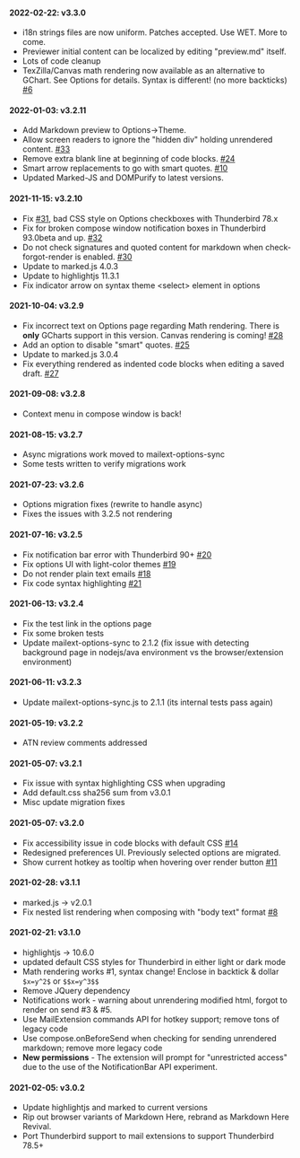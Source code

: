 #### 2022-02-22: v3.3.0
* i18n strings files are now uniform. Patches accepted. Use WET. More to come.
* Previewer initial content can be localized by editing "preview.md" itself.
* Lots of code cleanup
* TexZilla/Canvas math rendering now available as an alternative to GChart. See
  Options for details. Syntax is different! (no more backticks)
  [#6](https://gitlab.com/jfx2006/markdown-here-revival/-/issues/6)

#### 2022-01-03: v3.2.11
* Add Markdown preview to Options->Theme.
* Allow screen readers to ignore the "hidden div" holding unrendered content.
  [#33](https://gitlab.com/jfx2006/markdown-here-revival/-/issues/33)
* Remove extra blank line at beginning of code blocks.
  [#24](https://gitlab.com/jfx2006/markdown-here-revival/-/issues/24)
* Smart arrow replacements to go with smart quotes.
  [#10](https://gitlab.com/jfx2006/markdown-here-revival/-/issues/10)
* Updated Marked-JS and DOMPurify to latest versions.

#### 2021-11-15: v3.2.10
* Fix [#31](https://gitlab.com/jfx2006/markdown-here-revival/-/issues/31), bad
  CSS style on Options checkboxes with Thunderbird 78.x
* Fix for broken compose window notification boxes in Thunderbird 93.0beta and up.
  [#32](https://gitlab.com/jfx2006/markdown-here-revival/-/issues/32)
* Do not check signatures and quoted content for markdown when check-forgot-render
  is enabled. [#30](https://gitlab.com/jfx2006/markdown-here-revival/-/issues/30)
* Update to marked.js 4.0.3
* Update to highlightjs 11.3.1
* Fix indicator arrow on syntax theme &lt;select&gt; element in options

#### 2021-10-04: v3.2.9
* Fix incorrect text on Options page regarding Math rendering. There is
  **only** GCharts support in this version. Canvas rendering is coming!
  [#28](https://gitlab.com/jfx2006/markdown-here-revival/-/issues/28)
* Add an option to disable "smart" quotes. [#25](https://gitlab.com/jfx2006/markdown-here-revival/-/issues/25)
* Update to marked.js 3.0.4
* Fix everything rendered as indented code blocks when editing a saved draft.
  [#27](https://gitlab.com/jfx2006/markdown-here-revival/-/issues/27)

#### 2021-09-08: v3.2.8
* Context menu in compose window is back!

#### 2021-08-15: v3.2.7
* Async migrations work moved to mailext-options-sync
* Some tests written to verify migrations work

#### 2021-07-23: v3.2.6
* Options migration fixes (rewrite to handle async)
* Fixes the issues with 3.2.5 not rendering

#### 2021-07-16: v3.2.5
* Fix notification bar error with Thunderbird 90+ [#20](https://gitlab.com/jfx2006/markdown-here-revival/-/issues/20)
* Fix options UI with light-color themes [#19](https://gitlab.com/jfx2006/markdown-here-revival/-/issues/19)
* Do not render plain text emails [#18]([#14](https://gitlab.com/jfx2006/markdown-here-revival/-/issues/18))
* Fix code syntax highlighting [#21](https://gitlab.com/jfx2006/markdown-here-revival/-/issues/21)

#### 2021-06-13: v3.2.4
* Fix the test link in the options page
* Fix some broken tests
* Update mailext-options-sync to 2.1.2 (fix issue with detecting background page
  in nodejs/ava environment vs the browser/extension environment)

#### 2021-06-11: v3.2.3
* Update mailext-options-sync.js to 2.1.1 (its internal tests pass again)

#### 2021-05-19: v3.2.2
* ATN review comments addressed

#### 2021-05-07: v3.2.1
* Fix issue with syntax highlighting CSS when upgrading
* Add default.css sha256 sum from v3.0.1
* Misc update migration fixes

#### 2021-05-07: v3.2.0
* Fix accessibility issue in code blocks with default CSS
  [#14](https://gitlab.com/jfx2006/markdown-here-revival/-/issues/14)
* Redesigned preferences UI. Previously selected options are migrated.
* Show current hotkey as tooltip when hovering over render button
  [#11](https://gitlab.com/jfx2006/markdown-here-revival/-/issues/11)

#### 2021-02-28: v3.1.1
* marked.js -> v2.0.1
* Fix nested list rendering when composing with "body text" format
  [#8](https://gitlab.com/jfx2006/markdown-here-revival/-/issues/8)

#### 2021-02-21: v3.1.0
* highlightjs -> 10.6.0
* updated default CSS styles for Thunderbird in either light or dark mode
* Math rendering works #1, syntax change! Enclose in backtick & dollar
  `$x=y^2$` or `$$x=y^3$$`
* Remove JQuery dependency
* Notifications work - warning about unrendering modified html, forgot to
  render on send #3 & #5.
* Use MailExtension commands API for hotkey support; remove tons of legacy code
* Use compose.onBeforeSend when checking for sending unrendered markdown;
  remove more legacy code
* **New permissions** - The extension will prompt for "unrestricted access"
  due to the use of the NotificationBar API experiment.

#### 2021-02-05: v3.0.2
* Update highlightjs and marked to current versions
* Rip out browser variants of Markdown Here, rebrand as Markdown Here Revival.
* Port Thunderbird support to mail extensions to support Thunderbird 78.5+
